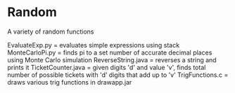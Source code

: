 # Random

A variety of random functions

EvaluateExp.py = evaluates simple expressions using stack
MonteCarloPi.py = finds pi to a set number of accurate decimal places using Monte Carlo simulation
ReverseString.java = reverses a string and prints it
TicketCounter.java = given digits 'd' and value 'v', finds total number of possible tickets with 'd' digits that add up to 'v'
TrigFunctions.c = draws various trig functions in drawapp.jar

